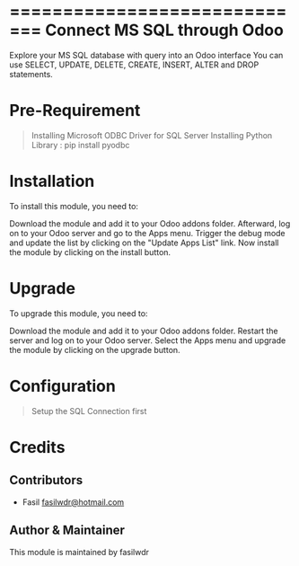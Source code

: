 
=============================
Connect MS SQL through Odoo
=============================

Explore your MS SQL database with query into an Odoo interface
You can use SELECT, UPDATE, DELETE, CREATE, INSERT, ALTER and DROP statements.


Pre-Requirement
============

> Installing Microsoft ODBC Driver for SQL Server
> Installing Python Library : pip install pyodbc

Installation
============

To install this module, you need to:

Download the module and add it to your Odoo addons folder. Afterward, log on to
your Odoo server and go to the Apps menu. Trigger the debug mode and update the
list by clicking on the "Update Apps List" link. Now install the module by
clicking on the install button.

Upgrade
============

To upgrade this module, you need to:

Download the module and add it to your Odoo addons folder. Restart the server
and log on to your Odoo server. Select the Apps menu and upgrade the module by
clicking on the upgrade button.


Configuration
=============

> Setup the SQL Connection first
> 


Credits
=======

Contributors
------------

* Fasil <fasilwdr@hotmail.com>


Author & Maintainer
-------------------

This module is maintained by fasilwdr
